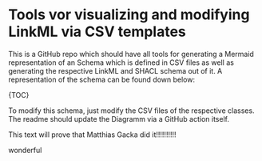 # Tools vor visualizing and modifying LinkML via CSV templates

This is a GitHub repo which should have all tools for generating a Mermaid representation of an Schema which is defined in CSV files as well as generating the respective LinkML and SHACL schema out of it.
A representation of the schema can be found down below:

{TOC}

To modify this schema, just modify the CSV files of the respective classes.
The readme should update the Diagramm via a GitHub action itself.

This text will prove that Matthias Gacka did it!!!!!!!!!!



wonderful

